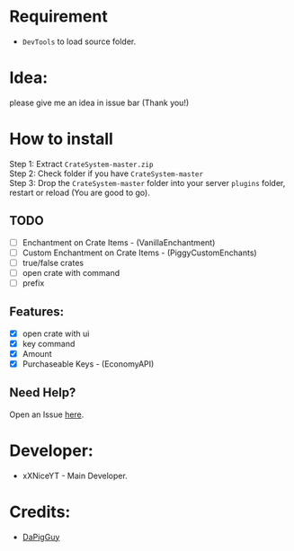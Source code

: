 # Requirement

- ```DevTools``` to load source folder.

# Idea:

please give me an idea in issue bar (Thank you!)

# How to install

Step 1: Extract ```CrateSystem-master.zip```<br>
Step 2: Check folder if you have ```CrateSystem-master```<br>
Step 3: Drop the ```CrateSystem-master``` folder into your server ```plugins``` folder, restart or reload (You are good to go).
## TODO

- [ ] Enchantment on Crate Items - (VanillaEnchantment)
- [ ] Custom Enchantment on Crate Items - (PiggyCustomEnchants)
- [ ] true/false crates
- [ ] open crate with command
- [ ] prefix

## Features:

- [x] open crate with ui
- [x] key command
- [x] Amount
- [x] Purchaseable Keys - (EconomyAPI)
 
 ## Need Help?
 
  Open an Issue [here](https://github.com/CLADevs/CrateSystem/issues/new).
  
 # Developer:
 
 * xXNiceYT - Main Developer.

# Credits:

 * [DaPigGuy](https://github.com/DaPigGuy)
